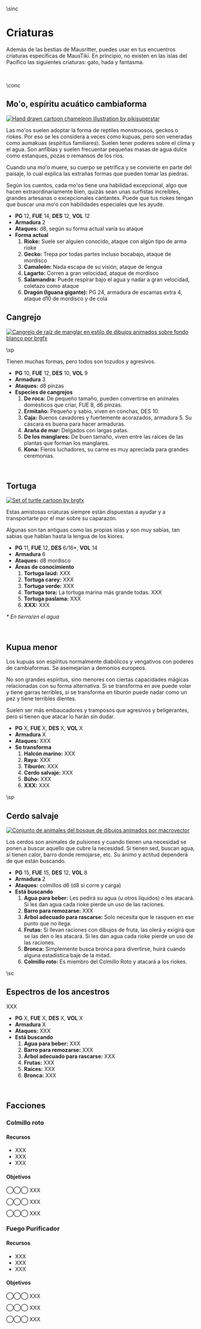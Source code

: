 \sinc

# Criaturas

Además de las bestias de Mausritter, puedes usar en tus encuentros criaturas específicas de MausTiki. En principio, no existen en las islas del Pacífico las siguientes criaturas: gato, hada y fantasma.

&nbsp;

\conc

## Moʻo, espíritu acuático cambiaforma

[![Hand drawn cartoon chameleon illustration by pikisuperstar](./images/8857409.png "Hand drawn cartoon chameleon illustration by pikisuperstar")](https://www.freepik.com/free-vector/hand-drawn-cartoon-chameleon-illustration_41098866.htm "Hand drawn cartoon chameleon illustration by pikisuperstar")

Las moʻos suelen adoptar la forma de reptiles monstruosos, geckos o riokes. Por eso se les considera a veces como kupuas, pero son veneradas como aumakuas (espíritus familiares). Suelen tener poderes sobre el clima y el agua. Son anfibias y suelen frecuentar pequeñas masas de agua dulce como estanques, pozas o remansos de los ríos. 

Cuando una moʻo muere, su cuerpo se petrifica y se convierte en parte del paisaje, lo cual explica las extrañas formas que pueden tomar las piedras.

Según los cuentos, cada moʻos tiene una habilidad excepcional, algo que hacen extraordinariamente bien, quizás sean unas surfistas increíbles, grandes artesanas o excepcionales cantantes. Puede que tus riokes tengan que buscar una moʻo con habilidades especiales que les ayude.

* **PG** 12, **FUE** 14, **DES** 12, **VOL** 12
* **Armadura** 2
* **Ataques:** d8, según su forma actual varía su ataque
* **Forma actual**
  1. **Rioke:** Suele ser alguien conocido, ataque con algún tipo de arma rioke
  2. **Gecko:** Trepa por todas partes incluso bocabajo, ataque de mordisco
  3. **Camaleón:** Nada escapa de su visión, ataque de lengua
  4. **Lagarto:** Corren a gran velocidad, ataque de mordisco
  5. **Salamandra:** Puede respirar bajo el agua y nadar a gran velocidad, coletazo como ataque
  6. **Dragón (Iguana gigante):** PG 24, armadura de escamas extra 4, ataque d10 de mordisco y de cola
&nbsp;

## Cangrejo

[![Cangrejo de raíz de manglar en estilo de dibujos animados sobre fondo blanco por brgfx](./images/8rhu_dqk9_210504.png "Cangrejo de raíz de manglar en estilo de dibujos animados sobre fondo blanco por brgfx")](https://www.freepik.es/vector-gratis/cangrejo-raiz-manglar-estilo-dibujos-animados-sobre-fondo-blanco_18987431.htm "Cangrejo de raíz de manglar en estilo de dibujos animados sobre fondo blanco por brgfx")

\sp

Tienen muchas formas, pero todos son tozudos y agresivos.

* **PG** 10, **FUE** 12, **DES** 10, **VOL** 9
* **Armadura** 3
* **Ataques:** d8 pinzas
* **Especies de cangrejos**
  1. **De roca:** De pequeño tamaño, pueden convertirse en animales domésticos que criar, FUE 8, d6 pinzas.
  2. **Ermitaño:** Pequeño y sabio, viven en conchas, DES 10.
  3. **Caja:** Buenos cavadores y fuertemente acorazados, armadura 5. Su cáscara es buena para hacer armaduras.
  4. **Araña de mar:** Delgados con largas patas.
  5. **De los manglares:** De buen tamaño, viven entre las raíces de las plantas que forman los manglares.
  6. **Kona:** Fieros luchadores, su carne es muy apreciada para grandes ceremonias.

&nbsp;

## Tortuga

[![Set of turtle cartoon by brgfx](./images/61lk_9glg_200407.png "Set of turtle cartoon by brgfx")](https://www.freepik.com/free-vector/set-turtle-cartoon_20424112.htm "Set of turtle cartoon by brgfx")

Estas amistosas criaturas siempre están dispuestas a ayudar y a transportarte por el mar sobre su caparazón.

Algunas son tan antiguas como las propias islas y son muy sabias, tan sabias que hablan hasta la lengua de los kiores.

* **PG** 11, **FUE** 12, **DES** 6/16*, **VOL** 14
* **Armadura** 6
* **Ataques:** d8 mordisco
* **Áreas de conocimiento**
  1. **Tortuga laúd:** XXX
  2. **Tortuga carey:** XXX
  3. **Tortuga verde:** XXX
  4. **Tortuga tora:** La tortuga marina más grande todas. XXX
  5. **Tortuga paslama:** XXX
  6. **XXX:** XXX
  
_&ast; En tierra/en el agua_

&nbsp;
  
## Kupua menor

Los kupuas son espíritus normalmente diabólicos y vengativos con poderes de cambiaformas. Se asemejarían a demonios europeos.

No son grandes espíritus, sino menores con ciertas capacidades mágicas relacionadas con su forma alternativa. Si se transforma en ave puede volar y tiene garras terribles, si se transforma en tiburón puede nadar como un pez y tiene terribles dientes.

Suelen ser más embaucadores y tramposos que agresivos y beligerantes, pero si tienen que atacar lo harán sin dudar.

* **PG** X, **FUE** X, **DES** X, **VOL** X
* **Armadura** X
* **Ataques:** XXX
* **Se transforma**
  1. **Halcón marino:** XXX
  2. **Raya:** XXX
  3. **Tiburón:** XXX
  4. **Cerdo salvaje:** XXX
  5. **Búho:** XXX
  6. **XXX:** XXX

\sp

##  Cerdo salvaje

[![Conjunto de animales del bosque de dibujos animados por macrovector](./images/36192.png "Conjunto de animales del bosque de dibujos animados por macrovector")](https://www.freepik.es/vector-gratis/conjunto-animales-bosque-dibujos-animados_9509586.htm "Conjunto de animales del bosque de dibujos animados por macrovector")

Los cerdos son animales de pulsiones y cuando tienen una necesidad se ponen a buscar aquello que cubre la necesidad. Si tienen sed, buscan agua, si tienen calor, barro donde remojarse, etc. Su ánimo y actitud dependerá de que están buscando.

* **PG** 15, **FUE** 15, **DES** 12, **VOL** 8
* **Armadura** 2
* **Ataques:** colmillos d6 (d8 si corre y carga) 
* **Está buscando**
  1. **Agua para beber:** Les pedirá su agua (u otros líquidos) o les atacará. Si les dan agua cada rioke pierde un uso de las raciones.
  2. **Barro para remozarse:** XXX
  3. **Árbol adecuado para rascarse:** Solo necesita que le rasquen en ese punto que no llega.
  4. **Frutas:** Si llevan raciones con dibujos de fruta, las olerá y exigirá que se las den o les atacará. Si les dan agua cada rioke pierde un uso de las raciones.
  5. **Bronca:** Simplemente busca bronca para divertirse, huirá cuando alguna estadística baje de la mitad.
  6. **Colmillo roto:** Es miembro del Colmillo Roto y atacará a los riokes.

\sc

## Espectros de los ancestros

XXX

* **PG** X, **FUE** X, **DES** X, **VOL** X
* **Armadura** X
* **Ataques:** XXX
* **Está buscando**
  1. **Agua para beber:** XXX
  2. **Barro para remozarse:** XXX
  3. **Árbol adecuado para rascarse:** XXX
  4. **Frutas:** XXX
  5. **Raíces:** XXX
  6. **Bronca:** XXX

&nbsp;

## Facciones

### Colmillo roto

#### Recursos

* XXX
* XXX
* XXX

#### Objetivos

◯◯◯ XXX

◯◯◯ XXX

◯◯◯ XXX

### Fuego Purificador

#### Recursos

* XXX
* XXX
* XXX

#### Objetivos

◯◯◯ XXX

◯◯◯ XXX

◯◯◯ XXX